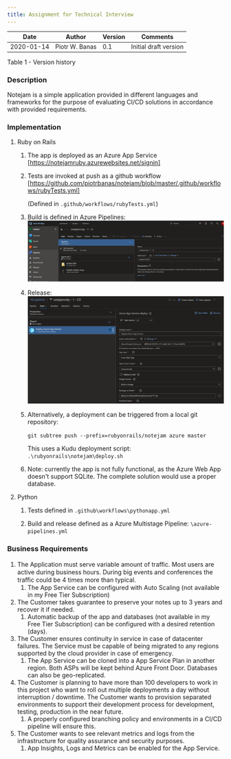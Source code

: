 ```yaml
---
title: Assignment for Technical Interview
---
```


| **Date**   | **Author**    | **Version** | **Comments**                                                   |
|------------|---------------|-------------|----------------------------------------------------------------|
| 2020-01-14 | Piotr W. Banas| 0.1         | Initial draft version                                          |

Table 1 - Version history



### Description

Notejam is a simple application provided in different languages and frameworks for the purpose of evaluating CI/CD solutions in accordance with provided requirements.

### Implementation

1. Ruby on Rails
    1. The app is deployed as an Azure App Service [https://notejamruby.azurewebsites.net/signin]

    2. Tests are invoked at push as a github workflow [https://github.com/piotrbanas/notejam/blob/master/.github/workflows/rubyTests.yml]

        (Defined in `.github/workflows/rubyTests.yml`)

    3. Build is defined in Azure Pipelines: 
        ![](build.png)
    
    4. Release:
        ![](release.png)

    5. Alternatively, a deployment can be triggered from a local git repository:

        `git subtree push --prefix=rubyonrails/notejam azure master`
        
        This uses a Kudu deployment script: `.\rubyonrails\notejam\deploy.sh`
    
    6. Note: currently the app is not fully functional, as the Azure Web App doesn't support SQLite. The complete solution would use a proper database.

2. Python
    1. Tests defined in `.github\workflows\pythonapp.yml`

    2. Build and release defined as a Azure Multistage Pipeline: `\azure-pipelines.yml`

### Business Requirements

1. The Application must serve variable amount of traﬃc. Most users are active during business hours. During big events and conferences the traﬃc could be 4 times more than typical. 
    1. The App Service can be configured with Auto Scaling (not available in my Free Tier Subscription)
2. The Customer takes guarantee to preserve your notes up to 3 years and recover it if needed. 
    1. Automatic backup of the app and databases (not available in my Free Tier Subscription) can be configured with a desired retention (days).
3. The Customer ensures continuity in service in case of datacenter failures. The Service must be capable of being migrated to any regions supported by the cloud provider in case of emergency. 
    1. The App Service can be cloned into a App Service Plan in another region. Both ASPs will be kept behind Azure Front Door. Databases can also be geo-replicated.
4. The Customer is planning to have more than 100 developers to work in this project who want to roll out multiple deployments a day without interruption / downtime. The Customer wants to provision separated environments to support their development process for development, testing, production in the near future. 
    1. A properly configured branching policy and environments in a CI/CD pipeline will ensure this.
5. The Customer wants to see relevant metrics and logs from the infrastructure for quality assurance and security purposes. 
    1. App Insights, Logs and Metrics can be enabled for the App Service.
